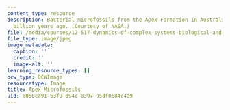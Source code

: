 ```yaml
---
content_type: resource
description: Bacterial microfossils from the Apex Formation in Australia, dated 3.5
  billion years ago. (Courtesy of NASA.)
file: /media/courses/12-517-dynamics-of-complex-systems-biological-and-environmental-coevolution-preceding-the-cambrian-explosion-spring-2005/a050ca9153f9d94c839795df0684c4a9_apex_microfossils.jpg
file_type: image/jpeg
image_metadata:
  caption: ''
  credit: ''
  image-alt: ''
learning_resource_types: []
ocw_type: OCWImage
resourcetype: Image
title: Apex Microfossils
uid: a050ca91-53f9-d94c-8397-95df0684c4a9
---
```

